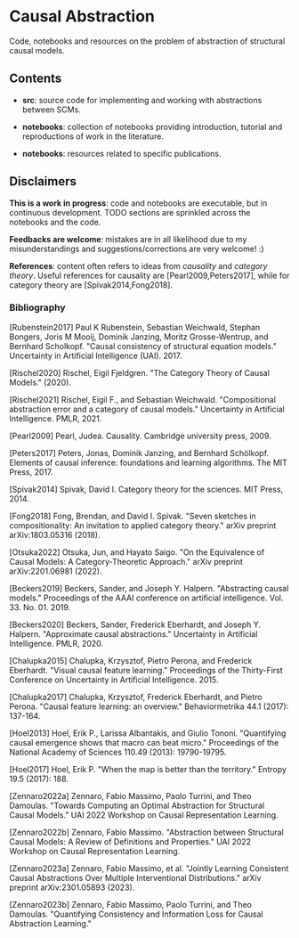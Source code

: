 # Causal Abstraction

Code, notebooks and resources on the problem of abstraction of structural causal models.

## Contents

- **src**: source code for implementing and working with abstractions between SCMs.

- **notebooks**: collection of notebooks providing introduction, tutorial and reproductions of work in the literature.

- **notebooks**: resources related to specific publications.


## Disclaimers

**This is a work in progress**: code and notebooks are executable, but in continuous development. TODO sections are sprinkled across the notebooks and the code.

**Feedbacks are welcome**: mistakes are in all likelihood due to my misunderstandings  and suggestions/corrections are very welcome! :)

**References**: content often refers to ideas from *causality* and *category theory*. Useful references for causality are [Pearl2009,Peters2017], while for category theory are [Spivak2014,Fong2018].


### Bibliography

[Rubenstein2017] Paul K Rubenstein, Sebastian Weichwald, Stephan Bongers, Joris M Mooij, Dominik Janzing, Moritz Grosse-Wentrup, and Bernhard Scholkopf. "Causal consistency of structural equation models." Uncertainty in Artificial Intelligence (UAI). 2017.

[Rischel2020] Rischel, Eigil Fjeldgren. "The Category Theory of Causal Models." (2020).

[Rischel2021] Rischel, Eigil F., and Sebastian Weichwald. "Compositional abstraction error and a category of causal models." Uncertainty in Artificial Intelligence. PMLR, 2021.

[Pearl2009] Pearl, Judea. Causality. Cambridge university press, 2009.

[Peters2017] Peters, Jonas, Dominik Janzing, and Bernhard Schölkopf. Elements of causal inference: foundations and learning algorithms. The MIT Press, 2017.

[Spivak2014] Spivak, David I. Category theory for the sciences. MIT Press, 2014.

[Fong2018] Fong, Brendan, and David I. Spivak. "Seven sketches in compositionality: An invitation to applied category theory." arXiv preprint arXiv:1803.05316 (2018).

[Otsuka2022] Otsuka, Jun, and Hayato Saigo. "On the Equivalence of Causal Models: A Category-Theoretic Approach." arXiv preprint arXiv:2201.06981 (2022).

[Beckers2019] Beckers, Sander, and Joseph Y. Halpern. "Abstracting causal models." Proceedings of the AAAI conference on artificial intelligence. Vol. 33. No. 01. 2019.

[Beckers2020] Beckers, Sander, Frederick Eberhardt, and Joseph Y. Halpern. "Approximate causal abstractions." Uncertainty in Artificial Intelligence. PMLR, 2020.

[Chalupka2015] Chalupka, Krzysztof, Pietro Perona, and Frederick Eberhardt. "Visual causal feature learning." Proceedings of the Thirty-First Conference on Uncertainty in Artificial Intelligence. 2015.

[Chalupka2017] Chalupka, Krzysztof, Frederick Eberhardt, and Pietro Perona. "Causal feature learning: an overview." Behaviormetrika 44.1 (2017): 137-164.

[Hoel2013] Hoel, Erik P., Larissa Albantakis, and Giulio Tononi. "Quantifying causal emergence shows that macro can beat micro." Proceedings of the National Academy of Sciences 110.49 (2013): 19790-19795.

[Hoel2017] Hoel, Erik P. "When the map is better than the territory." Entropy 19.5 (2017): 188.

[Zennaro2022a] Zennaro, Fabio Massimo, Paolo Turrini, and Theo Damoulas. "Towards Computing an Optimal Abstraction for Structural Causal Models." UAI 2022 Workshop on Causal Representation Learning.

[Zennaro2022b] Zennaro, Fabio Massimo. "Abstraction between Structural Causal Models: A Review of Definitions and Properties." UAI 2022 Workshop on Causal Representation Learning.

[Zennaro2023a] Zennaro, Fabio Massimo, et al. "Jointly Learning Consistent Causal Abstractions Over Multiple Interventional Distributions." arXiv preprint arXiv:2301.05893 (2023).

[Zennaro2023b] Zennaro, Fabio Massimo, Paolo Turrini, and Theo Damoulas. "Quantifying Consistency and Information Loss for Causal Abstraction Learning."
